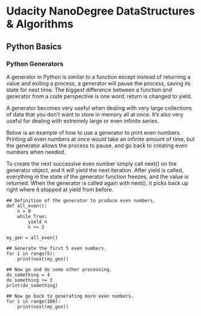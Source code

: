 # Udacity NanoDegree DataStructures & Algorithms
## Python Basics
### Python Generators
A generator in Python is similar to a function except instead of returning a value and exiting a process, a generator will pause the process, saving its state for next time. The biggest difference between a function and generator from a code perspective is one word: return is changed to yield.

A generator becomes very useful when dealing with very large collections of data that you don’t want to store in memory all at once. It’s also very useful for dealing with extremely large or even infinite series.

Below is an example of how to use a generator to print even numbers. Printing all even numbers at once would take an infinite amount of time, but the generator allows the process to pause, and go back to creating even numbers when needed.

To create the next successive even number simply call next() on the generator object, and it will yield the next iteration. After yield is called, everything in the state of the generator function freezes, and the value is returned. When the generator is called again with next(), it picks back up right where it stopped at yield from before.
```
## Definition of the generator to produce even numbers.
def all_even():
    n = 0
    while True:
        yield n
        n += 2

my_gen = all_even()

## Generate the first 5 even numbers.
for i in range(5):
    print(next(my_gen))

## Now go and do some other processing.
do_something = 4
do_something += 3
print(do_something)

## Now go back to generating more even numbers.
for i in range(100):
    print(next(my_gen))
```
